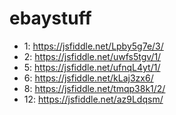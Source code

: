 # ebaystuff
 - 1: https://jsfiddle.net/Lpby5g7e/3/
 - 2: https://jsfiddle.net/uwfs5tgv/1/
 - 5: https://jsfiddle.net/ufnqL4yt/1/
 - 6: https://jsfiddle.net/kLaj3zx6/
 - 8: https://jsfiddle.net/tmqp38k1/2/
 - 12: https://jsfiddle.net/az9Ldqsm/ 
